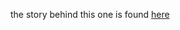 the story behind this one is found [here](https://www.reddit.com/r/learnrust/comments/11raf6w/copied_value_does_not_live_long_enough/)
